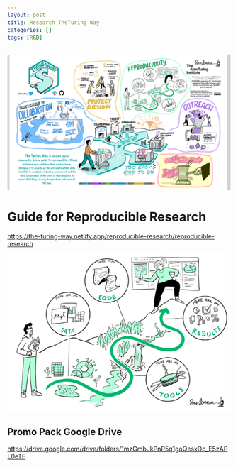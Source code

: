 ```yaml
---
layout: post
title: Research TheTuring Way 
categories: []
tags: [R&D]
--- 
```


![](../pics/20240115121518_turingWay.png)

# Guide for Reproducible Research

<https://the-turing-way.netlify.app/reproducible-research/reproducible-research>

![](../pics/20240115121241_turing_way.png)

## Promo Pack Google Drive
<https://drive.google.com/drive/folders/1mzGmbJkPnP5q1goQesxDc_E5zAPL0eTF>
